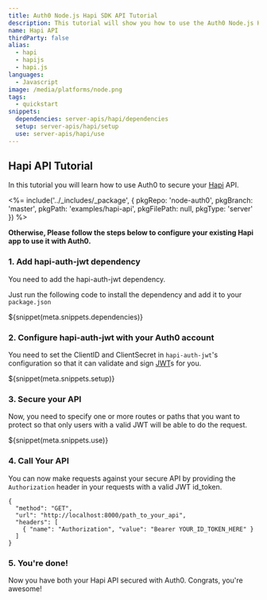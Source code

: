 ```yaml
---
title: Auth0 Node.js Hapi SDK API Tutorial
description: This tutorial will show you how to use the Auth0 Node.js Hapi SDK to add authentication and authorization to your API.
name: Hapi API
thirdParty: false
alias:
  - hapi
  - hapijs
  - hapi.js
languages:
  - Javascript
image: /media/platforms/node.png
tags:
  - quickstart
snippets:
  dependencies: server-apis/hapi/dependencies
  setup: server-apis/hapi/setup
  use: server-apis/hapi/use
---
```


## Hapi API Tutorial
In this tutorial you will learn how to use Auth0 to secure your [Hapi](http://hapijs.com/) API.

<%= include('../_includes/_package', {
  pkgRepo: 'node-auth0',
  pkgBranch: 'master',
  pkgPath: 'examples/hapi-api',
  pkgFilePath: null,
  pkgType: 'server'
}) %>

**Otherwise, Please follow the steps below to configure your existing Hapi app to use it with Auth0.**

### 1. Add hapi-auth-jwt dependency

You need to add the hapi-auth-jwt dependency.

Just run the following code to install the dependency and add it to your `package.json`

${snippet(meta.snippets.dependencies)}

### 2. Configure hapi-auth-jwt with your Auth0 account

You need to set the ClientID and ClientSecret in `hapi-auth-jwt`'s configuration so that it can validate and sign [JWT](/jwt)s for you.

${snippet(meta.snippets.setup)}

### 3. Secure your API

Now, you need to specify one or more routes or paths that you want to protect so that only users with a valid JWT will be able to do the request.

${snippet(meta.snippets.use)}

### 4. Call Your API

You can now make requests against your secure API by providing the `Authorization` header in your requests with a valid JWT id_token.

```har
{
  "method": "GET",
  "url": "http://localhost:8000/path_to_your_api",
  "headers": [
    { "name": "Authorization", "value": "Bearer YOUR_ID_TOKEN_HERE" }
  ]
}
```

### 5. You're done!

Now you have both your Hapi API secured with Auth0. Congrats, you're awesome!
